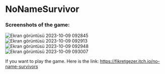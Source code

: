 # NoNameSurvivor
### Screenshots of the game:

![Ekran görüntüsü 2023-10-09 092845](https://github.com/FikretGezer/NoNameSurvivor/assets/64322071/64c53fc5-658e-4e04-86ff-69b687758d30)
![Ekran görüntüsü 2023-10-09 092913](https://github.com/FikretGezer/NoNameSurvivor/assets/64322071/267c9de7-248e-45d5-8a89-d99964ce0a76)
![Ekran görüntüsü 2023-10-09 092948](https://github.com/FikretGezer/NoNameSurvivor/assets/64322071/c448d012-422f-4867-a0b3-ca09632a84aa)
![Ekran görüntüsü 2023-10-09 093007](https://github.com/FikretGezer/NoNameSurvivor/assets/64322071/123d6950-2f22-4e27-aca9-8eaa0bd61c07)

If you want to play the game. Here is the link: https://fikretgezer.itch.io/no-name-survivors
